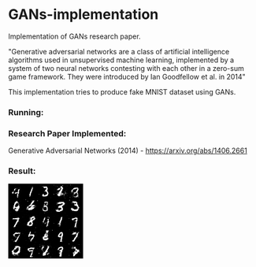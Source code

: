 # GANs-implementation
  
Implementation of GANs research paper.

"Generative adversarial networks are a class of artificial intelligence algorithms used in unsupervised machine learning, implemented by a system of two neural networks contesting with each other in a zero-sum game framework. They were introduced by Ian Goodfellow et al. in 2014"

This implementation tries to produce fake MNIST dataset using GANs.




### Running:


### Research Paper Implemented:

Generative Adversarial Networks (2014) - https://arxiv.org/abs/1406.2661



### Result:
![PHOTO_ALT](output/9600.png)
